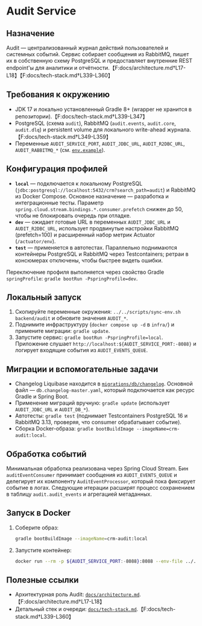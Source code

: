 # Audit Service

## Назначение
Audit — централизованный журнал действий пользователей и системных событий. Сервис собирает сообщения из RabbitMQ, пишет их в собственную схему PostgreSQL и предоставляет внутренние REST endpoint'ы для аналитики и отчётности.【F:docs/architecture.md†L17-L18】【F:docs/tech-stack.md†L339-L360】

## Требования к окружению
- JDK 17 и локально установленный Gradle 8+ (wrapper не хранится в репозитории).【F:docs/tech-stack.md†L339-L347】
- PostgreSQL (схема `audit`), RabbitMQ (`audit.events`, `audit.core`, `audit.dlq`) и persistent volume для локального write-ahead журнала.【F:docs/tech-stack.md†L349-L359】
- Переменные `AUDIT_SERVICE_PORT`, `AUDIT_JDBC_URL`, `AUDIT_R2DBC_URL`, `AUDIT_RABBITMQ_*` (см. [`env.example`](../../env.example)).

## Конфигурация профилей
- **`local`** — подключается к локальному PostgreSQL (`jdbc:postgresql://localhost:5432/crm?search_path=audit`) и RabbitMQ из Docker Compose. Основное назначение — разработка и интеграционные тесты. Параметр `spring.cloud.stream.bindings.*.consumer.prefetch` снижен до 50, чтобы не блокировать очередь при отладке.
- **`dev`** — ожидает готовые URL в переменных `AUDIT_JDBC_URL` и `AUDIT_R2DBC_URL`, использует продвинутые настройки RabbitMQ (prefetch=100) и расширенный набор метрик Actuator (`/actuator/env`).
- **`test`** — применяется в автотестах. Параллельно поднимаются контейнеры PostgreSQL и RabbitMQ через Testcontainers; ретраи в консюмерах отключены, чтобы быстрее видеть ошибки.

Переключение профиля выполняется через свойство Gradle `springProfile`: `gradle bootRun -PspringProfile=dev`.

## Локальный запуск
1. Скопируйте переменные окружения: `../../scripts/sync-env.sh backend/audit` и обновите значения `AUDIT_*`.
2. Поднимите инфраструктуру (`docker compose up -d` в `infra/`) и примените миграции: `gradle update`.
3. Запустите сервис: `gradle bootRun -PspringProfile=local`. Приложение слушает `http://localhost:${AUDIT_SERVICE_PORT:-8088}` и логирует входящие события из `AUDIT_EVENTS_QUEUE`.

## Миграции и вспомогательные задачи
- Changelog Liquibase находится в [`migrations/db/changelog`](migrations/db/changelog). Основной файл — `db.changelog-master.yaml`, который подключается как ресурс Gradle и Spring Boot.
- Применение миграций вручную: `gradle update` (использует `AUDIT_JDBC_URL` и `AUDIT_DB_*`).
- Автотесты: `gradle test` (поднимает Testcontainers PostgreSQL 16 и RabbitMQ 3.13, проверяя, что consumer обрабатывает событие).
- Сборка Docker-образа: `gradle bootBuildImage --imageName=crm-audit:local`.

## Обработка событий
Минимальная обработка реализована через Spring Cloud Stream. Бин `auditEventConsumer` принимает сообщения из `AUDIT_EVENTS_QUEUE` и делегирует их компоненту `AuditEventProcessor`, который пока фиксирует событие в логах. Следующие итерации расширят процесс сохранением в таблицу `audit.audit_events` и агрегацией метаданных.

## Запуск в Docker
1. Соберите образ:
   ```bash
   gradle bootBuildImage --imageName=crm-audit:local
   ```
2. Запустите контейнер:
   ```bash
   docker run --rm -p ${AUDIT_SERVICE_PORT:-8088}:8088 --env-file ../../env.example crm-audit:local
   ```

## Полезные ссылки
- Архитектурная роль Audit: [`docs/architecture.md`](../../docs/architecture.md#1-общая-структура-сервисов).【F:docs/architecture.md†L17-L18】
- Детальный стек и очереди: [`docs/tech-stack.md`](../../docs/tech-stack.md#audit).【F:docs/tech-stack.md†L339-L360】
